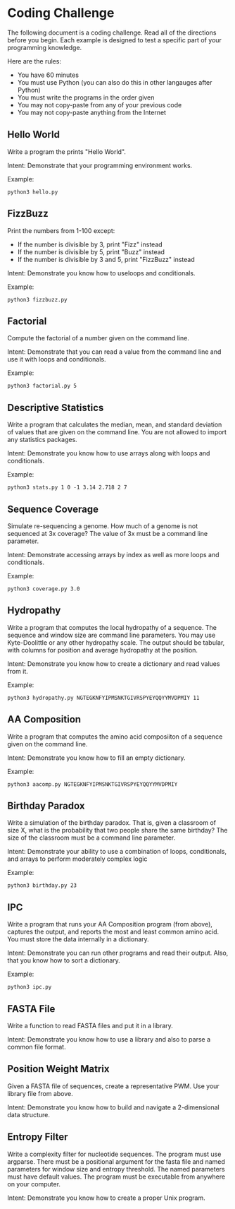 Coding Challenge
================

The following document is a coding challenge. Read all of the directions before
you begin. Each example is designed to test a specific part of your programming
knowledge.

Here are the rules:

+ You have 60 minutes
+ You must use Python (you can also do this in other langauges after Python)
+ You must write the programs in the order given
+ You may not copy-paste from any of your previous code
+ You may not copy-paste anything from the Internet

## Hello World ##

Write a program the prints "Hello World".

Intent: Demonstrate that your programming environment works.

Example: 

```
python3 hello.py
```


## FizzBuzz ##

Print the numbers from 1-100 except:

+ If the number is divisible by 3, print "Fizz" instead
+ If the number is divisible by 5, print "Buzz" instead
+ If the number is divisible by 3 and 5, print "FizzBuzz" instead

Intent: Demonstrate you know how to useloops and conditionals.

Example:

```
python3 fizzbuzz.py
```

## Factorial ##

Compute the factorial of a number given on the command line.

Intent: Demonstrate that you can read a value from the command line and use it
with loops and conditionals.

Example:

```
python3 factorial.py 5
```


## Descriptive Statistics ##

Write a program that calculates the median, mean, and standard deviation of
values that are given on the command line. You are not allowed to import any
statistics packages.

Intent: Demonstrate you know how to use arrays along with loops and
conditionals.

Example:

```
python3 stats.py 1 0 -1 3.14 2.718 2 7
```

## Sequence Coverage ##

Simulate re-sequencing a genome. How much of a genome is not sequenced at 3x
coverage? The value of 3x must be a command line parameter.

Intent: Demonstrate accessing arrays by index as well as more loops and
conditionals.

Example:

```
python3 coverage.py 3.0
```

## Hydropathy ##

Write a program that computes the local hydropathy of a sequence. The sequence
and window size are command line parameters. You may use Kyte-Doolittle or any
other hydropathy scale. The output should be tabular, with columns for position
and average hydropathy at the position.

Intent: Demonstrate you know how to create a dictionary and read values from it.

Example:

```
python3 hydropathy.py NGTEGKNFYIPMSNKTGIVRSPYEYQQYYMVDPMIY 11
```

## AA Composition ##

Write a program that computes the amino acid composiiton of a sequence given on
the command line.

Intent: Demonstrate you know how to fill an empty dictionary.

Example:

```
python3 aacomp.py NGTEGKNFYIPMSNKTGIVRSPYEYQQYYMVDPMIY
```


## Birthday Paradox ##

Write a simulation of the birthday paradox. That is, given a classroom of size
X, what is the probability that two people share the same birthday? The size of
the classroom must be a command line parameter.

Intent: Demonstrate your ability to use a combination of loops, conditionals,
and arrays to perform moderately complex logic

Example:

```
python3 birthday.py 23
```


## IPC ##

Write a program that runs your AA Composition program (from above), captures the
output, and reports the most and least common amino acid. You must store the
data internally in a dictionary.

Intent: Demonstrate you can run other programs and read their output. Also, that
you know how to sort a dictionary.

Example:
```
python3 ipc.py
```


## FASTA File ##

Write a function to read FASTA files and put it in a library.

Intent: Demonstrate you know how to use a library and also to parse a common
file format.


## Position Weight Matrix ##

Given a FASTA file of sequences, create a representative PWM. Use your library
file from above.

Intent: Demonstrate you know how to build and navigate a 2-dimensional data
structure.


## Entropy Filter ##

Write a complexity filter for nucleotide sequences. The program must use
argparse. There must be a positional argument for the fasta file and named
parameters for window size and entropy threshold. The named parameters must have
default values. The program must be executable from anywhere on your computer.

Intent: Demonstrate you know how to create a proper Unix program.
